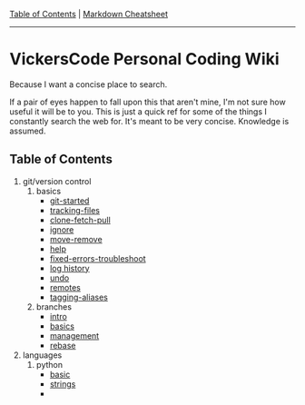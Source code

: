 [Table of Contents](../README.md) | [Markdown Cheatsheet](/Markdown%20Cheatsheet.md)
___
# VickersCode Personal Coding Wiki
Because I want a concise place to search.

If a pair of eyes happen to fall upon this that aren't mine, I'm not sure how useful it will be to you. This is just a quick ref for some of the things I constantly search the web for. It's meant to be very concise. Knowledge is assumed.
## Table of Contents
1.  git/version control
	1. basics
		- [git-started](./git/basics/git-started.md) 
		- [tracking-files](./git/basics/tracking-files.md)
		- [clone-fetch-pull](./git/basics/clone-fetch-pull.md)
		- [ignore](./git/basics/ignore.md)
		- [move-remove](./git/basics/move-remove.md)
		- [help](./git/basics/help.md)
		- [fixed-errors-troubleshoot](./git/basics/fixed-errors-troubleshoot.md)
		- [log history](./git/basics/log-history.md)
		- [undo](./git/basics/undo.md)
		- [remotes](./git/basics/remotes.md)
		- [tagging-aliases](./git/basics/tagging-aliases.md)
	 2. branches
		 - [intro](./git/branches/intro.md)
		 - [basics](./git/branches/basics.md)
		 - [management](./git/branches/management.md)
		 - [rebase](./git/branches/rebase.md)
2. languages
	1. python
		- [basic](./langs/python/basics.md)
		- [strings](./langs/python/strings.md)
		- 



